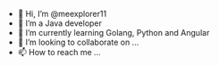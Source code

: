 - 👋 Hi, I’m @meexplorer11
- 👀 I’m a Java developer
- 🌱 I’m currently learning Golang, Python and Angular
- 💞️ I’m looking to collaborate on ...
- 📫 How to reach me ...

<!---
meexplorer11/meexplorer11 is a ✨ special ✨ repository because its `README.md` (this file) appears on your GitHub profile.
You can click the Preview link to take a look at your changes.
--->
